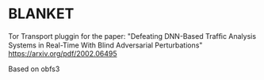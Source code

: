 # BLANKET


Tor Transport pluggin for the paper: "Defeating DNN-Based Trafﬁc Analysis Systems in Real-Time With Blind Adversarial Perturbations"
https://arxiv.org/pdf/2002.06495




Based on obfs3
